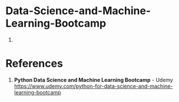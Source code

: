 # Data-Science-and-Machine-Learning-Bootcamp

1.  

#  References
1.  **Python Data Science and Machine Learning Bootcamp** - Udemy   
	https://www.udemy.com/python-for-data-science-and-machine-learning-bootcamp
